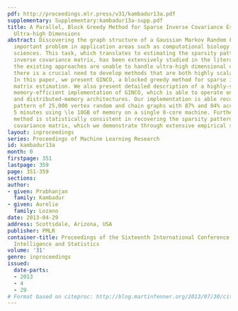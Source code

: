 ```yaml
---
pdf: http://proceedings.mlr.press/v31/kambadur13a.pdf
supplementary: Supplementary:kambadur13a-supp.pdf
title: A Parallel, Block Greedy Method for Sparse Inverse Covariance Estimation for
  Ultra-high Dimensions
abstract: Discovering the graph structure of a Gaussian Markov Random Field is an
  important problem in application areas such as computational biology and atmospheric
  sciences. This task, which translates to estimating the sparsity pattern of the
  inverse covariance matrix, has been extensively studied in the literature. However,
  the existing approaches are unable to handle ultra-high dimensional datasets and
  there is a crucial need to develop methods that are both highly scalable and memory-efficient.
  In this paper, we present GINCO, a blocked greedy method for sparse inverse covariance
  matrix estimation. We also present detailed description of a highly-scalable and
  memory-efficient implementation of GINCO, which is able to operate on both shared-
  and distributed-memory architectures. Our implementation is able recover the sparsity
  pattern of 25,000 vertex random and chain graphs with 87% and 84% accuracy in \le
  5 minutes using \le 10GB of memory on a single 8-core machine. Furthermore, our
  method is statistically consistent in recovering the sparsity pattern of the inverse
  covariance matrix, which we demonstrate through extensive empirical studies.
layout: inproceedings
series: Proceedings of Machine Learning Research
id: kambadur13a
month: 0
firstpage: 351
lastpage: 359
page: 351-359
sections: 
author:
- given: Prabhanjan
  family: Kambadur
- given: Aurelie
  family: Lozano
date: 2013-04-29
address: Scottsdale, Arizona, USA
publisher: PMLR
container-title: Proceedings of the Sixteenth International Conference on Artificial
  Intelligence and Statistics
volume: '31'
genre: inproceedings
issued:
  date-parts:
  - 2013
  - 4
  - 29
# Format based on citeproc: http://blog.martinfenner.org/2013/07/30/citeproc-yaml-for-bibliographies/
---
```

